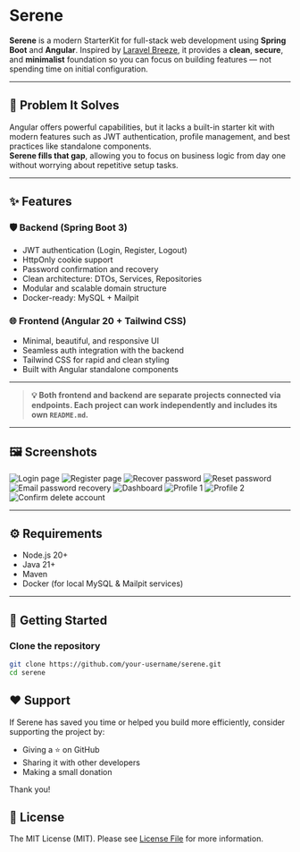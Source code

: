 # Serene

**Serene** is a modern StarterKit for full-stack web development using **Spring Boot** and **Angular**. Inspired by [Laravel Breeze](https://laravel.com/docs/breeze), it provides a **clean**, **secure**, and **minimalist** foundation so you can focus on building features — not spending time on initial configuration.

---

## 🎯 Problem It Solves

Angular offers powerful capabilities, but it lacks a built-in starter kit with modern features such as JWT authentication, profile management, and best practices like standalone components.  
**Serene fills that gap**, allowing you to focus on business logic from day one without worrying about repetitive setup tasks.

---

## ✨ Features

### 🛡️ Backend (Spring Boot 3)
- JWT authentication (Login, Register, Logout)
- HttpOnly cookie support
- Password confirmation and recovery
- Clean architecture: DTOs, Services, Repositories
- Modular and scalable domain structure
- Docker-ready: MySQL + Mailpit

### 🌐 Frontend (Angular 20 + Tailwind CSS)
- Minimal, beautiful, and responsive UI
- Seamless auth integration with the backend
- Tailwind CSS for rapid and clean styling
- Built with Angular standalone components

---

> **💡 Both frontend and backend are separate projects connected via endpoints. Each project can work independently and includes its own `README.md`.**

---

## 🖼️ Screenshots

![Login page](images/login.png)
![Register page](images/register.png)
![Recover password](images/recover-your-password.png)
![Reset password](images/change-your-password.png)
![Email password recovery](images/mailpit-email-password.png)
![Dashboard](images/dashboard.png)
![Profile 1](images/profile-with-loading-bar.png)
![Profile 2](images/profile.png)
![Confirm delete account](images/confirm-delete-account.png)


---

## ⚙️ Requirements

- Node.js 20+
- Java 21+
- Maven
- Docker (for local MySQL & Mailpit services)

---

## 🚀 Getting Started

### Clone the repository

```bash
git clone https://github.com/your-username/serene.git
cd serene
```

## ❤️ Support
If Serene has saved you time or helped you build more efficiently, consider supporting the project by:

* Giving a ⭐️ on GitHub
* Sharing it with other developers
* Making a small donation

Thank you!


## 📄 License

The MIT License (MIT). Please see [License File](LICENSE.md) for more information.